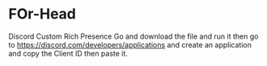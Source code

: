 # FOr-Head
Discord Custom Rich Presence
Go and download the file and run it then go to https://discord.com/developers/applications
and create an application and copy the Client ID then paste it.
